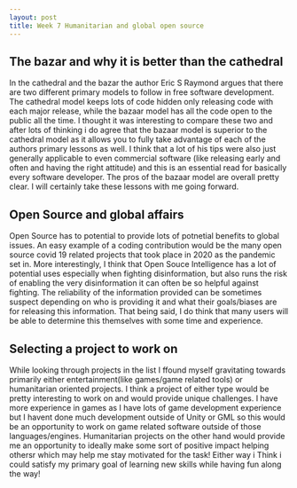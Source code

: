 ```yaml
---
layout: post
title: Week 7 Humanitarian and global open source
---
```


<h2> The bazar and why it is better than the cathedral</h2>
<p>In the cathedral and the bazar the author Eric S Raymond argues that there are two different primary models to follow in free software development. The cathedral model keeps lots of code hidden only releasing code with each major release, while the bazaar model has all the code open to the public all the time. I thought it was interesting to compare these two and after lots of thinking i do agree that the bazaar model is superior to the cathedral model as it allows you to fully take advantage of each of the authors primary lessons as well. I think that a lot of his tips were also just generally applicable to even commercial software (like releasing early and often and having the right attitude) and this is an essential read for basically every software developer. The pros of the bazaar model are overall pretty clear. I will certainly take these lessons with me going forward.</p>

<h2>Open Source and global affairs</h2>

<p> Open Source has to potential to provide lots of potnetial benefits to global issues. An easy example of a coding contribution would be the many open source covid 19 related projects that took place in 2020 as the pandemic set in. More interestingly, I think that Open Souce Intelligence has a lot of potential uses especially when fighting disinformation, but also runs the risk of enabling the very disinformation it can often be so helpful against fighting. The reliability of the information provided can be sometimes suspect depending on who is providing it and what their goals/biases are for releasing this information. That being said, I do think that many users will be able to determine this themselves with some time and experience.  </p> 


<h2>Selecting a project to work on</h2>
 <p>While looking through projects in the list I ffound myself gravitating towards primarily either entertainment(like games/game related tools) or humanitarian oriented projects. I think a project of either type would be pretty interesting to work on and would provide unique challenges. I have more experience in games as I have lots of game development experience but I havent done much development outside of Unity or GML so this would be an opportunity to work on game related software outside of those languages/engines. Humanitarian projects on the other hand would provide me an opportunity to ideally make some sort of positive impact helping othersr which may help me stay motivated for the task! Either way i Think i could satisfy my primary goal of learning new skills while having fun along the way!</p>
